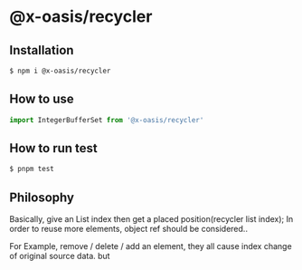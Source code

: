 # @x-oasis/recycler

## Installation

```bash
$ npm i @x-oasis/recycler
```

## How to use

```typescript
import IntegerBufferSet from '@x-oasis/recycler'
```

## How to run test

```bash
$ pnpm test
```

## Philosophy

Basically, give an List index then get a placed position(recycler list index); In order to reuse more elements, object ref should be considered..

For Example, remove / delete / add an element, they all cause index change of original source data. but